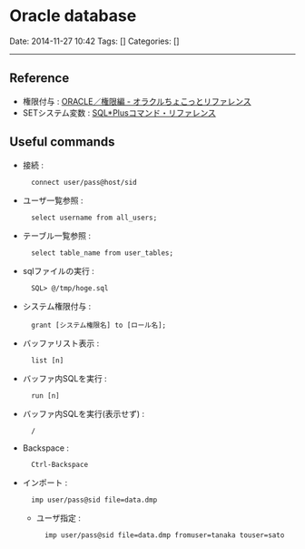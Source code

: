 # Oracle database

Date: 2014-11-27 10:42
Tags: []
Categories: []

---

## Reference

- 権限付与 :
    [ORACLE／権限編 - オラクルちょこっとリファレンス](http://luna.gonna.jp/oracle/ora_auth.html)
- SETシステム変数 :
    [SQL*Plusコマンド・リファレンス](http://otndnld.oracle.co.jp/document/products/oracle10g/102/doc_cd/server.102/B19277-01/ch12.html#39458)

## Useful commands

- 接続 :

        connect user/pass@host/sid

- ユーザ一覧参照 :

        select username from all_users;

- テーブル一覧参照 :

        select table_name from user_tables;

- sqlファイルの実行 :

        SQL> @/tmp/hoge.sql

- システム権限付与 :

        grant [システム権限名] to [ロール名];

- バッファリスト表示 :

        list [n]

- バッファ内SQLを実行 :

        run [n]

- バッファ内SQLを実行(表示せず) :

        /

- Backspace :

        Ctrl-Backspace

- インポート :

        imp user/pass@sid file=data.dmp

    - ユーザ指定 :

            imp user/pass@sid file=data.dmp fromuser=tanaka touser=sato


